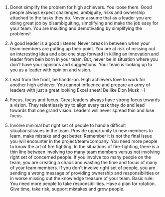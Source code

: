 1. Donot simplify the problem for high achievers. You loose them. Good people always expect challenges, ambiguity, risks and ownership attached to the tasks they do. Never assume that as a leader you are doing great job by disambiguiting, simplifying and make the job easy for your team. You are insulting and demotivating by simplifying the problems!

2. A good leader is a good listener. Never break in between when your team members are putting up their point. You are at risk of missing out an interesting idea and also one step forward in killing an innovation and leader from bein born in your team. 
But, never be in situation where you don't have your opinions and suggestions. Your team is looking up to you as a leader with opinion and vision.

3. Lead from the front, be hands-on. High achievers love to work for another high achiever. You cannot influence and prepare an army of leaders with just a great looking Excel sheet! Be like Elon Musk :-)

4. Focus, focus and focus. Great leaders always have strong focus towards a vision. They relentlessly try to align every task they do and lead towards that one grand vision. Leaders will never spread thin and lose focus.

5. Involve minimal but right set of people to handle difficult situations/issues in the team. Provide opportunity to new members to learn, make mistake and get better. Remember it is not the final issue you will encounter in the project/team/company. You need more people to know the art of fire fighting. In the situations of fire-fighting, there is a thin line between involving too many team members versus not involving right set of concerned people. If you involve too many people on the team, you are creating a chaos and wasting the time and focus of many of your team members. If you don't involve right set of people, you are sending a wrong message of providing ownership and responsibilities or in worse missing out the knowledge treasure of your team. 
Basic rule: You need more people to take responsibilities. Have a plan for rotation. Give time, take risk, support mistakes and grow people.
